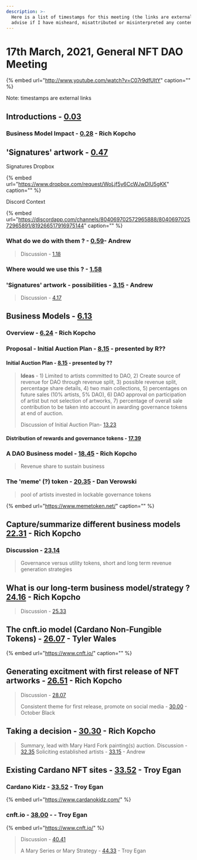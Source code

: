 ```yaml
---
description: >-
  Here is a list of timestamps for this meeting (the links are external). Please
  advise if I have misheard, misattributed or misinterpreted any content.
---
```


# 17th March, 2021, General NFT DAO Meeting

{% embed url="http://www.youtube.com/watch?v=C07r9dfUItY" caption="" %}

Note: timestamps are external links

## Introductions - [0.03](https://youtu.be/C07r9dfUItY?t=3)

### Business Model Impact - [0.28](https://youtu.be/C07r9dfUItY?t=28) - Rich Kopcho

## 'Signatures' artwork - [0.47](https://youtu.be/C07r9dfUItY?t=47)

Signatures Dropbox

{% embed url="https://www.dropbox.com/request/WoLjf5y6CcWJwDlU5gKK" caption="" %}

Discord Context

{% embed url="https://discordapp.com/channels/804069702572965888/804069702572965891/819266517916975144" caption="" %}

### What do we do with them ? - [0.59](https://youtu.be/C07r9dfUItY?t=59)- Andrew

> Discussion - [1.18](https://youtu.be/C07r9dfUItY?t=78)

### Where would we use this ? - [1.58](https://youtu.be/C07r9dfUItY?t=118)

### 'Signatures' artwork - possibilities - [3.15](https://youtu.be/C07r9dfUItY?t=195) - Andrew

> Discussion - [4.17](https://youtu.be/C07r9dfUItY?t=257)

## Business Models - [6.13](https://youtu.be/C07r9dfUItY?t=373)

### Overview - [6.24](https://youtu.be/C07r9dfUItY?t=384) - Rich Kopcho

### Proposal - Initial Auction Plan - [8.15](https://youtu.be/C07r9dfUItY?t=495) - presented by R??

#### Initial Auction Plan - [8.15](https://youtu.be/C07r9dfUItY?t=495) - presented by ??

> **Ideas** - 1\) Limited to artists committed to DAO, 2\) Create source of revenue for DAO through revenue split, 3\) possible revenue split, percentage share details, 4\) two main collections, 5\) percentages on future sales \(10% artists, 5% DAO\), 6\) DAO approval on participation of artist but not selection of artworks, 7\) percentage of overall sale contribution to be taken into account in awarding governance tokens at end of auction.
>
> Discussion of Initial Auction Plan- [13.23](https://youtu.be/C07r9dfUItY?t=803)

#### Distribution of rewards and governance tokens - [17.39](https://youtu.be/C07r9dfUItY?t=1059)

### A DAO Business model - [18.45](https://youtu.be/C07r9dfUItY?t=1125) - Rich Kopcho

> Revenue share to sustain business

### The 'meme' \(?\) token - [20.35](https://youtu.be/C07r9dfUItY?t=1235) - Dan Verowski

> pool of artists invested in lockable governance tokens

{% embed url="https://www.memetoken.net/" caption="" %}

## Capture/summarize different business models [22.31](https://youtu.be/C07r9dfUItY?t=1351) - Rich Kopcho

### Discussion - [23.14](https://youtu.be/C07r9dfUItY?t=1394)

> Governance versus utility tokens, short and long term revenue generation strategies

## What is our long-term business model/strategy ? [24.16](https://youtu.be/C07r9dfUItY?t=1456) - Rich Kopcho

> Discussion - [25.33](https://youtu.be/C07r9dfUItY?t=1533)

## The cnft.io model \(Cardano Non-Fungible Tokens\) - [26.07](https://youtu.be/C07r9dfUItY?t=1567) - Tyler Wales

{% embed url="https://www.cnft.io/" caption="" %}

## Generating excitment with first release of NFT artworks - [26.51](https://youtu.be/C07r9dfUItY?t=1611) - Rich Kopcho

> Discussion - [28.07](https://youtu.be/C07r9dfUItY?t=1687)
>
> Consistent theme for first release, promote on social media - [30.00](https://youtu.be/C07r9dfUItY?t=1800) - October Black

## Taking a decision - [30.30](https://youtu.be/C07r9dfUItY?t=1830) - Rich Kopcho

> Summary, lead with Mary Hard Fork painting\(s\) auction. Discussion - [32.35](https://youtu.be/C07r9dfUItY?t=1955) Soliciting established artists - [33.15](https://youtu.be/C07r9dfUItY?t=1995) - Andrew

## Existing Cardano NFT sites - [33.52](https://youtu.be/C07r9dfUItY?t=2032) - Troy Egan

### Cardano Kidz - [33.52](https://youtu.be/C07r9dfUItY?t=2032) - Troy Egan

{% embed url="https://www.cardanokidz.com/" %}

### cnft.io - [38.00](https://youtu.be/C07r9dfUItY?t=2280) - - Troy Egan

{% embed url="https://www.cnft.io/" %}

> Discussion - [40.41](https://youtu.be/C07r9dfUItY?t=2441) 
>
> A Mary Series or Mary Strategy - [44.33](https://youtu.be/C07r9dfUItY?t=2673) - Troy Egan

